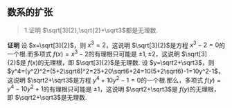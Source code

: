 ## 数系的扩张

>1.证明 $\sqrt[3]{2},\sqrt{2}+\sqrt3$都是无理数.
    
$\textbf{证明}$ 设 $x=\sqrt[3]{2}$，则 $x^3=2$，这说明 $\sqrt[3]{2}$是方程 $x^3-2=0$的一个根.而多项式 $f(x)=x^3-2$的有理根只可能是 $\pm 1,\pm 2$，这说明 $\sqrt[3]{2}$是 $f(x)$的无理根，即 $\sqrt[3]{2}$是无理数.
设 $y=\sqrt2+\sqrt3$，则 $y^4=(y^2)^2=(5+2\sqrt6)^2=25+20\sqrt6+24=10(5+2\sqrt6)-1=10y^2-1$，这说明 $\sqrt2+\sqrt3$是方程 $y^4+10y^2-1=0$的一个根.那么，多项式 $f(y)=y^4-10y^2+1$的有理根只可能是 $\pm 1$，这说明 $\sqrt2+\sqrt3$是 $f(y)$的无理根，即 $\sqrt2+\sqrt3$是无理数.
    
